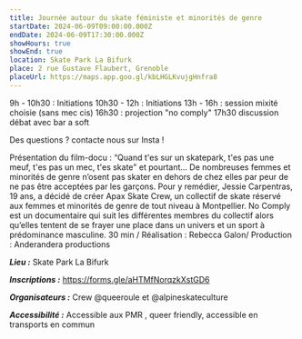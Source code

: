 ```yaml
---
title: Journée autour du skate féministe et minorités de genre
startDate: 2024-06-09T09:00:00.000Z
endDate: 2024-06-09T17:30:00.000Z
showHours: true
showEnd: true
location: Skate Park La Bifurk
place: 2 rue Gustave Flaubert, Grenoble
placeUrl: https://maps.app.goo.gl/kbLHGLKvujgHnfra8
---
```


 9h - 10h30 : Initiations 
 10h30 - 12h : Initiations 
 13h - 16h : session mixité choisie (sans mec cis)
 16h30 : projection "no comply"
 17h30 discussion débat avec bar a soft  

Des questions ? contacte nous sur Insta !

Présentation du film-docu : “Quand t'es sur un skatepark, t'es pas une meuf, t'es pas un mec, t'es skate" et pourtant… De nombreuses femmes et minorités de genre n’osent pas skater en dehors de chez elles par peur de ne pas être acceptées par les garçons. Pour y remédier, Jessie Carpentras, 19 ans, a décidé de créer Apax Skate Crew, un collectif de skate réservé aux femmes et minorités de genre de tout niveau à Montpellier. No Comply est un documentaire qui suit les différentes membres du collectif alors qu’elles tentent de se frayer une place dans un univers et un sport à prédominance masculine.
30 min / Réalisation : Rebecca Galon/ Production : Anderandera productions

***Lieu :*** Skate Park La Bifurk

***Inscriptions :*** <https://forms.gle/aHTMfNorqzkXstGD6>

***Organisateurs :*** Crew @queeroule et @alpineskateculture

***Accessibilité :*** Accessible aux PMR , queer friendly, accessible en transports en commun

